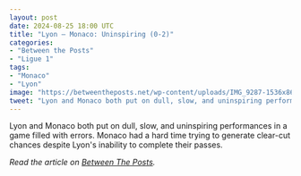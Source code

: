 ```yaml
---
layout: post
date: 2024-08-25 18:00 UTC
title: "Lyon — Monaco: Uninspiring (0-2)"
categories:
- "Between the Posts"
- "Ligue 1"
tags:
- "Monaco"
- "Lyon"
image: "https://betweentheposts.net/wp-content/uploads/IMG_9287-1536x861.jpeg"
tweet: "Lyon and Monaco both put on dull, slow, and uninspiring performances in a game filled with errors. Monaco had a hard time trying to generate clear-cut chances despite Lyon's inability to complete their passes. @BetweenThePosts"
---
```


Lyon and Monaco both put on dull, slow, and uninspiring performances in a game filled with errors. Monaco had a hard time trying to generate clear-cut chances despite Lyon's inability to complete their passes.

<!---more---> 

*Read the article on [Between The Posts](https://betweentheposts.net/lyon-monaco-uninspiring-0-2/).*
